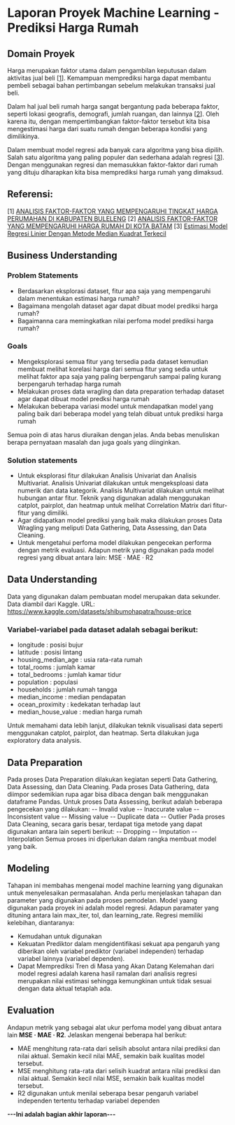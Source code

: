 # Laporan Proyek Machine Learning - Prediksi Harga Rumah

## Domain Proyek

Harga merupakan faktor utama dalam pengambilan keputusan dalam aktivitas jual beli [[1](https://ejournal.undiksha.ac.id/index.php/JJPE/article/view/20041/12010)]. Kemampuan memprediksi harga dapat membantu pembeli sebagai bahan pertimbangan sebelum melakukan transaksi jual beli. 

Dalam hal jual beli rumah harga sangat bergantung pada beberapa faktor, seperti lokasi geografis, demografi, jumlah ruangan, dan lainnya [[2](https://journal.stiebpbatam.ac.id/tractare/article/download/66/38)]. Oleh karena itu, dengan mempertimbangkan faktor-faktor tersebut kita bisa mengestimasi harga dari suatu rumah dengan beberapa kondisi yang dimilikinya. 

Dalam membuat model regresi ada banyak cara algoritma yang bisa dipilih. Salah satu algoritma yang paling populer dan sederhana adalah regresi [[3](https://www.neliti.com/id/publications/130812/estimasi-model-regresi-linier-dengan-metode-median-kuadrat-terkecil)]. Dengan menggunakan regresi dan memasukkan faktor-faktor dari rumah yang dituju diharapkan kita bisa memprediksi harga rumah yang dimaksud.
  
## Referensi:
[1] [ANALISIS FAKTOR-FAKTOR YANG MEMPENGARUHI TINGKAT HARGA PERUMAHAN DI KABUPATEN BULELENG](https://ejournal.undiksha.ac.id/index.php/JJPE/article/view/20041/12010) 
[2] [ANALISIS FAKTOR-FAKTOR YANG MEMPENGARUHI HARGA RUMAH DI KOTA BATAM](https://journal.stiebpbatam.ac.id/tractare/article/download/66/38) 
[3] [Estimasi Model Regresi Linier Dengan Metode Median Kuadrat Terkecil](https://www.neliti.com/id/publications/130812/estimasi-model-regresi-linier-dengan-metode-median-kuadrat-terkecil) 

## Business Understanding

### Problem Statements
- Berdasarkan eksplorasi dataset, fitur apa saja yang mempengaruhi dalam menentukan estimasi harga rumah?
- Bagaimana mengolah dataset agar dapat dibuat model prediksi harga rumah?
- Bagaimanna cara memingkatkan nilai perfoma model prediksi harga rumah?

### Goals
- Mengeksplorasi semua fitur yang tersedia pada dataset kemudian membuat melihat korelasi harga dari semua fitur yang sedia untuk melihat faktor apa saja yang paling berpengaruh sampai paling kurang berpengaruh terhadap harga rumah
- Melakukan proses data wragling dan data preparation terhadap dataset agar dapat dibuat model predksi harga rumah
- Melakukan beberapa variasi model untuk mendapatkan model yang paling baik dari beberapa model yang telah dibuat untuk prediksi harga rumah

Semua poin di atas harus diuraikan dengan jelas. Anda bebas menuliskan berapa pernyataan masalah dan juga goals yang diinginkan.


### Solution statements
- Untuk eksplorasi fitur dilakukan Analisis Univariat dan Analisis Multivariat. Analisis Univariat dilakukan untuk mengeksploasi data numerik dan data kategorik. Analisis Multivariat dilakukan untuk melihat hubungan antar fitur. Teknik yang digunakan adalah menggunakan catplot, pairplot, dan heatmap untuk melihat Correlation Matrix dari fitur-fitur yang dimiliki.
- Agar didapatkan model prediksi yang baik maka dilakukan proses Data Wragling yang meliputi Data Gathering, Data Assessing, dan Data Cleaning.
- Untuk mengetahui perfoma model dilakukan pengecekan performa dengan metrik evaluasi. Adapun metrik yang digunakan pada model regresi yang dibuat antara lain: MSE · MAE · R2 

## Data Understanding
Data yang digunakan dalam pembuatan model merupakan data sekunder. Data diambil dari Kaggle. 
URL: https://www.kaggle.com/datasets/shibumohapatra/house-price

### Variabel-variabel pada dataset adalah sebagai berikut:
- longitude : posisi bujur
- latitude : posisi lintang
- housing_median_age : usia rata-rata rumah
- total_rooms : jumlah kamar
- total_bedrooms : jumlah kamar tidur
- population : populasi
- households : jumlah rumah tangga
- median_income : median pendapatan
- ocean_proximity : kedekatan terhadap laut
- median_house_value : median harga rumah

Untuk memahami data lebih lanjut, dilakukan teknik visualisasi data seperti menggunakan catplot, pairplot, dan heatmap. Serta dilakukan juga exploratory data analysis.

## Data Preparation
Pada proses Data Preparation dilakukan kegiatan seperti Data Gathering, Data Assessing, dan Data Cleaning.
Pada proses Data Gathering, data diimpor sedemikian rupa agar bisa dibaca dengan baik menggunakan dataframe Pandas.
Untuk proses Data Assessing, berikut adalah beberapa pengecekan yang dilakukan:
-- Invalid value
-- Inaccurate value
-- Inconsistent value
-- Missing value
-- Duplicate data
-- Outlier
Pada proses Data Cleaning, secara garis besar, terdapat tiga metode yang dapat digunakan antara lain seperti berikut:
-- Dropping
-- Imputation
-- Interpolation
Semua proses ini diperlukan dalam rangka membuat model yang baik.

## Modeling
Tahapan ini membahas mengenai model machine learning yang digunakan untuk menyelesaikan permasalahan. Anda perlu menjelaskan tahapan dan parameter yang digunakan pada proses pemodelan.
Model yaang digunakan pada proyek ini adalah model regresi. Adapun paramater yang dituning antara lain max_iter, tol, dan learning_rate.
Regresi memiliki kelebihan, diantaranya:
- Kemudahan untuk digunakan
- Kekuatan Prediktor dalam mengidentifikasi sekuat apa pengaruh yang diberikan oleh variabel prediktor (variabel independen) terhadap variabel lainnya (variabel dependen).
- Dapat Memprediksi Tren di Masa yang Akan Datang
Kelemahan dari model regresi adalah karena hasil ramalan dari analisis regresi merupakan nilai estimasi sehingga kemungkinan untuk tidak sesuai dengan data aktual tetaplah ada.

## Evaluation
Andapun metrik yang sebagai alat ukur perfoma model yang dibuat antara lain **MSE · MAE · R2**. Jelaskan mengenai beberapa hal berikut:
- MAE menghitung rata-rata dari selisih absolut antara nilai prediksi dan nilai aktual. Semakin kecil nilai MAE, semakin baik kualitas model tersebut.
- MSE menghitung rata-rata dari selisih kuadrat antara nilai prediksi dan nilai aktual. Semakin kecil nilai MSE, semakin baik kualitas model tersebut.
- R2 digunakan untuk menilai seberapa besar pengaruh variabel independen tertentu terhadap variabel dependen

**---Ini adalah bagian akhir laporan---**
